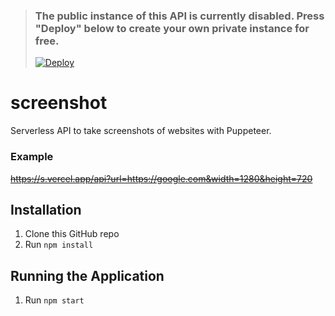 > ### The public instance of this API is currently disabled. Press "Deploy" below to create your own private instance for free.
> [![Deploy](https://vercel.com/button)](https://vercel.com/new/git/external?repository-url=https%3A%2F%2Fgithub.com%2FRemiixInc%2Fscreenshot)

# screenshot
Serverless API to take screenshots of websites with Puppeteer.

### Example
~~https://s.vercel.app/api?url=https://google.com&width=1280&height=720~~

## Installation

1. Clone this GitHub repo
2. Run `npm install`

## Running the Application

1. Run `npm start`
